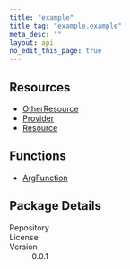```yaml
---
title: "example"
title_tag: "example.example"
meta_desc: ""
layout: api
no_edit_this_page: true
---
```


<!-- WARNING: this file was generated by test. -->
<!-- Do not edit by hand unless you're certain you know what you are doing! -->



<h2 id="resources">Resources</h2>
<ul class="api">
    <li><a href="otherresource" title="OtherResource"><span class="symbol resource"></span>OtherResource</a></li>
    <li><a href="provider" title="Provider"><span class="symbol resource"></span>Provider</a></li>
    <li><a href="resource" title="Resource"><span class="symbol resource"></span>Resource</a></li>
</ul>

<h2 id="functions">Functions</h2>
<ul class="api">
    <li><a href="argfunction" title="ArgFunction"><span class="symbol function"></span>ArgFunction</a></li>
</ul>

<h2 id="package-details">Package Details</h2>
<dl class="package-details">
	<dt>Repository</dt>
	<dd><a href=""></a></dd>
	<dt>License</dt>
	<dd></dd>
	<dt>Version</dt>
	<dd>0.0.1</dd>
</dl>

